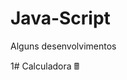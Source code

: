 # Java-Script
Alguns desenvolvimentos

1# Calculadora 🖩

<div align="center"
img src="![Screenshot_2](https://user-images.githubusercontent.com/78491224/208687393-d1d411ff-9c39-4b40-917d-f3dd2af4d0b9.png)" width="700px" 
/div>

